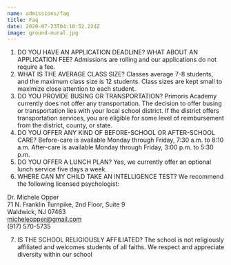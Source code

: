 ```yaml
---
name: admissions/faq
title: Faq
date: 2020-07-23T04:10:52.224Z
image: ground-mural.jpg
---
```

1. DO YOU HAVE AN APPLICATION DEADLINE? WHAT ABOUT AN APPLICATION FEE?
   Admissions are rolling and our applications do not require a fee.
2. WHAT IS THE AVERAGE CLASS SIZE?
   Classes average 7-8 students, and the maximum class size is 12 students. Class sizes are kept small to maximize close attention to each student.
3. DO YOU PROVIDE BUSING OR TRANSPORTATION?
   Primoris Academy currently does not offer any transportation. The decision to offer busing or transportation lies with your local school district. If the district offers transportation services, you are eligible for some level of reimbursement from the district, county, or state.
4. DO YOU OFFER ANY KIND OF BEFORE-SCHOOL OR AFTER-SCHOOL CARE?
   Before-care is available Monday through Friday, 7:30 a.m. to 8:10 a.m. After-care is available Monday through Friday, 3:00 p.m. to 5:30 p.m.
5. DO YOU OFFER A LUNCH PLAN?
   Yes, we currently offer an optional lunch service five days a week.
6. WHERE CAN MY CHILD TAKE AN INTELLIGENCE TEST?
   We recommend the following licensed psychologist:

Dr. Michele Opper\
71 N. Franklin Turnpike, 2nd Floor, Suite 9\
Waldwick, NJ 07463\
[micheleopper@gmail.com](mailto:micheleopper@gmail.com)\
(917) 570-5735  

7. IS THE SCHOOL RELIGIOUSLY AFFILIATED?
   The school is not religiously affiliated and welcomes students of all faiths. We respect and appreciate diversity within our school